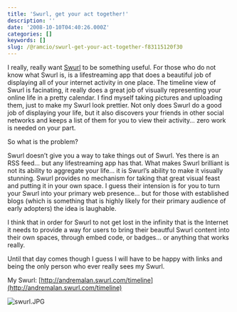```yaml
---
title: 'Swurl, get your act together!'
description: ''
date: '2008-10-10T04:40:26.000Z'
categories: []
keywords: []
slug: /@ramcio/swurl-get-your-act-together-f83115120f30
---
```


I really, really want [Swurl](http://swurl.com) to be something useful. For those who do not know what Swurl is, is a lifestreaming app that does a beautiful job of displaying all of your internet activity in one place. The timeline view of Swurl is facinating, it really does a great job of visually representing your online life in a pretty calendar. I find myself taking pictures and uploading them, just to make my Swurl look prettier. Not only does Swurl do a good job of displaying your life, but it also discovers your friends in other social networks and keeps a list of them for you to view their activity… zero work is needed on your part.

So what is the problem?

Swurl doesn’t give you a way to take things out of Swurl. Yes there is an RSS feed… but any lifestreaming app has that. What makes Swurl brilliant is not its ability to aggregate your life… it is Swurl’s ability to make it visually stunning. Swurl provides no mechanism for taking that great visual feast and putting it in your own space. I guess their intension is for you to turn your Swurl into your primary web presence… but for those with established blogs (which is something that is highly likely for their primary audience of early adopters) the idea is laughable.

I think that in order for Swurl to not get lost in the infinity that is the Internet it needs to provide a way for users to bring their beautful Swurl content into their own spaces, through embed code, or badges… or anything that works really.

Until that day comes though I guess I will have to be happy with links and being the only person who ever really sees my Swurl.

My Swurl: [http://andremalan.swurl.com/timeline](http://andremalan.swurl.com/timeline)

![swurl.JPG](https://cdn-images-1.medium.com/max/800/0*lWwaSLEyZFOmct8Z.jpg)